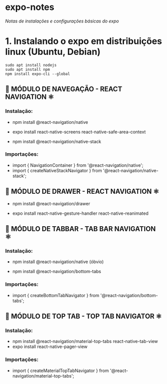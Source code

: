 # expo-notes
_Notas de instalações e configurações básicas do expo_

# 1. Instalando o expo em distribuições linux (Ubuntu, Debian)
```bashscript
sudo apt install nodejs
sudo apt install npm
npm install expo-cli --global
```


## 📲️ MÓDULO DE NAVEGAÇÃO - REACT NAVIGATION ⚛️

### Instalação:

- npm install @react-navigation/native

- expo install react-native-screens react-native-safe-area-context

- npm install @react-navigation/native-stack

### Importações:

- import { NavigationContainer } from '@react-navigation/native';
- import { createNativeStackNavigator } from '@react-navigation/native-stack';

## 📲️ MÓDULO DE DRAWER - REACT NAVIGATION ⚛️

- npm install @react-navigation/drawer

- expo install react-native-gesture-handler react-native-reanimated

## 📲️ MÓDULO DE TABBAR - TAB BAR NAVIGATION ⚛️

### Instalação:

 - npm install @react-navigation/native                  (óbvio)
 
 - npm install @react-navigation/bottom-tabs
 
### Importações:
 
 - import { createBottomTabNavigator } from '@react-navigation/bottom-tabs';

## 📲️ MÓDULO DE TOP TAB - TOP TAB NAVIGATOR ⚛️

### Instalação:
- npm install @react-navigation/material-top-tabs react-native-tab-view
- expo install react-native-pager-view

### Importações:
- import { createMaterialTopTabNavigator } from '@react-navigation/material-top-tabs';

